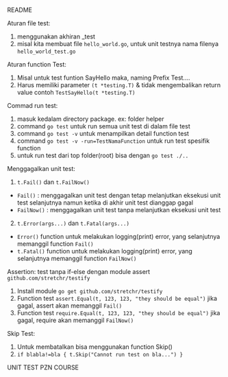 README

Aturan file test:
1. menggunakan akhiran _test
2. misal kita membuat file `hello_world.go`, untuk unit testnya nama filenya `hello_world_test.go`

Aturan function Test:
1. Misal untuk test funtion SayHello maka, naming Prefix Test....
2. Harus memiliki parameter `(t *testing.T)` & tidak mengembalikan return value
    contoh `TestSayHello(t *testing.T)`

Commad run test:
1. masuk kedalam directory package. ex: folder helper
2. command `go test` untuk run semua unit test di dalam file test
3. command `go test -v` untuk menampilkan detail function test
4. command `go test -v -run=TestNamaFunction` untuk run test spesifik function
5. untuk run test dari top folder(root) bisa dengan `go test ./..`

Menggagalkan unit test:
1. `t.Fail()` dan `t.FailNow()`
  - `Fail()` : menggagalkan unit test dengan tetap melanjutkan eksekusi unit test selanjutnya namun ketika di akhir unit test dianggap gagal
  - `FailNow()` : menggagalkan unit test tanpa melanjutkan eksekusi unit test
2. `t.Error(args...)` dan `t.Fatal(args...)`
  - `Error()` function untuk melakukan logging(print) error, yang selanjutnya memanggil function `Fail()`
  - `t.Fatal()` function untuk melakukan logging(print) error, yang selanjutnya memanggil function `FailNow()`

Assertion: test tanpa if-else dengan module assert `github.com/stretchr/testify`
1. Install module `go get github.com/stretchr/testify`
2. Function test `assert.Equal(t, 123, 123, "they should be equal")` jika gagal, assert akan memanggil `Fail()`
3. Function test `require.Equal(t, 123, 123, "they should be equal")` jika gagal, require akan memanggil `FailNow()`

Skip Test:
1. Untuk membatalkan bisa menggunakan function Skip()
2. `if blabla!=bla { t.Skip("Cannot run test on bla...") }`



UNIT TEST PZN COURSE